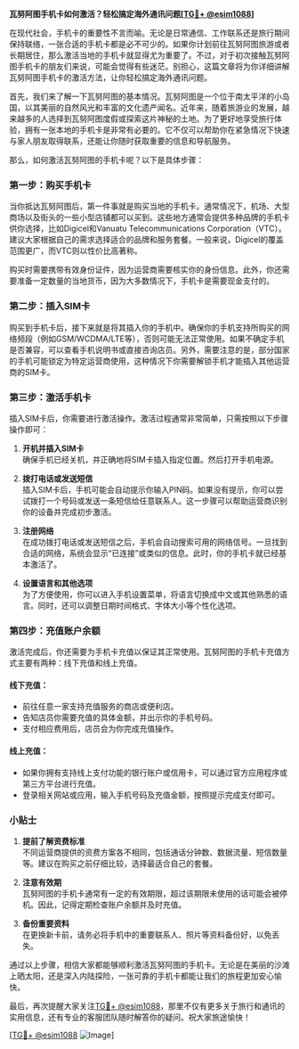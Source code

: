 **瓦努阿图手机卡如何激活？轻松搞定海外通讯问题[[TG💪+ @esim1088](https://t.me/s/esim1088)]**

在现代社会，手机卡的重要性不言而喻。无论是日常通信、工作联系还是旅行期间保持联络，一张合适的手机卡都是必不可少的。如果你计划前往瓦努阿图旅游或者长期居住，那么激活当地的手机卡就显得尤为重要了。不过，对于初次接触瓦努阿图手机卡的朋友们来说，可能会觉得有些迷茫。别担心，这篇文章将为你详细讲解瓦努阿图手机卡的激活方法，让你轻松搞定海外通讯问题。

首先，我们来了解一下瓦努阿图的基本情况。瓦努阿图是一个位于南太平洋的小岛国，以其美丽的自然风光和丰富的文化遗产闻名。近年来，随着旅游业的发展，越来越多的人选择到瓦努阿图度假或探索这片神秘的土地。为了更好地享受旅行体验，拥有一张本地的手机卡是非常有必要的。它不仅可以帮助你在紧急情况下快速与家人朋友取得联系，还能让你随时获取重要的信息和导航服务。

那么，如何激活瓦努阿图的手机卡呢？以下是具体步骤：

### 第一步：购买手机卡

当你抵达瓦努阿图后，第一件事就是购买当地的手机卡。通常情况下，机场、大型商场以及街头的一些小型店铺都可以买到。这些地方通常会提供多种品牌的手机卡供你选择，比如Digicel和Vanuatu Telecommunications Corporation（VTC）。建议大家根据自己的需求选择适合的品牌和服务套餐。一般来说，Digicel的覆盖范围更广，而VTC则以性价比高著称。

购买时需要携带有效身份证件，因为运营商需要核实你的身份信息。此外，你还需要准备一定数量的当地货币，因为大多数情况下，手机卡是需要现金支付的。

### 第二步：插入SIM卡

购买到手机卡后，接下来就是将其插入你的手机中。确保你的手机支持所购买的网络频段（例如GSM/WCDMA/LTE等），否则可能无法正常使用。如果不确定手机是否兼容，可以查看手机说明书或直接咨询店员。另外，需要注意的是，部分国家的手机可能锁定为特定运营商使用，这种情况下你需要解锁手机才能插入其他运营商的SIM卡。

### 第三步：激活手机卡

插入SIM卡后，你需要进行激活操作。激活过程通常非常简单，只需按照以下步骤操作即可：

1. **开机并插入SIM卡**  
   确保手机已经关机，并正确地将SIM卡插入指定位置。然后打开手机电源。

2. **拨打电话或发送短信**  
   插入SIM卡后，手机可能会自动提示你输入PIN码。如果没有提示，你可以尝试拨打一个号码或发送一条短信给任意联系人。这一步骤可以帮助运营商识别你的设备并完成初步激活。

3. **注册网络**  
   在成功拨打电话或发送短信之后，手机会自动搜索可用的网络信号。一旦找到合适的网络，系统会显示“已连接”或类似的信息。此时，你的手机卡就已经基本激活了。

4. **设置语言和其他选项**  
   为了方便使用，你可以进入手机设置菜单，将语言切换成中文或其他熟悉的语言。同时，还可以调整日期时间格式、字体大小等个性化选项。

### 第四步：充值账户余额

激活完成后，你还需要为手机卡充值以保证其正常使用。瓦努阿图的手机卡充值方式主要有两种：线下充值和线上充值。

#### 线下充值：
- 前往任意一家支持充值服务的商店或便利店。
- 告知店员你需要充值的具体金额，并出示你的手机号码。
- 支付相应费用后，店员会为你完成充值操作。

#### 线上充值：
- 如果你拥有支持线上支付功能的银行账户或信用卡，可以通过官方应用程序或第三方平台进行充值。
- 登录相关网站或应用，输入手机号码及充值金额，按照提示完成支付即可。

### 小贴士

1. **提前了解资费标准**  
   不同运营商提供的资费方案各不相同，包括通话分钟数、数据流量、短信数量等。建议在购买之前仔细比较，选择最适合自己的套餐。

2. **注意有效期**  
   瓦努阿图的手机卡通常有一定的有效期限，超过该期限未使用的话可能会被停机。因此，记得定期检查账户余额并及时充值。

3. **备份重要资料**  
   在更换新卡前，请务必将手机中的重要联系人、照片等资料备份好，以免丢失。

通过以上步骤，相信大家都能够顺利激活瓦努阿图的手机卡。无论是在美丽的沙滩上晒太阳，还是深入内陆探险，一张可靠的手机卡都能让我们的旅程更加安心愉快。

最后，再次提醒大家关注[TG💪+ @esim1088](https://t.me/s/esim1088)，那里不仅有更多关于旅行和通讯的实用信息，还有专业的客服团队随时解答你的疑问。祝大家旅途愉快！

[[TG💪+ @esim1088](https://t.me/s/esim1088) ![Image](https://i.postimg.cc/4NQfJmqS/Snipaste-2025-05-13-00-14-12.png)]